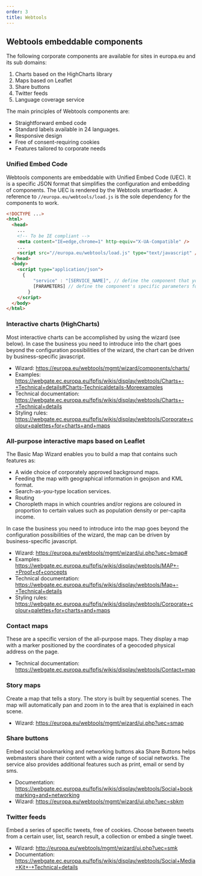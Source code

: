 ```yaml
---
order: 3
title: Webtools
---
```


## Webtools embeddable components

The following corporate components are available for sites in europa.eu and its sub domains:

1.  Charts based on the HighCharts library
2.  Maps based on Leaflet
3.  Share buttons
4.  Twitter feeds
5.  Language coverage service

The main principles of Webtools components are:

- Straightforward embed code
- Standard labels available in 24 languages.
- Responsive design
- Free of consent-requiring cookies
- Features tailored to corporate needs

### Unified Embed Code

Webtools components are embeddable with Unified Embed Code (UEC). It is a specific JSON format that simplifies the configuration and embedding of components.
The UEC is rendered by the Webtools smartloader. A reference to `//europa.eu/webtools/load.js` is the sole dependency for the components to work.

```html
<!DOCTYPE ...>
<html>
  <head>
    ...
    <!-- To be IE compliant -->
    <meta content="IE=edge,chrome=1" http-equiv="X-UA-Compatible" />
    ...
    <script src="//europa.eu/webtools/load.js" type="text/javascript" />
  </head>
  <body>
    <script type="application/json">
      {
          "service" : "[SERVICE_NAME]", // define the component that you want to use
          [PARAMETERS] // define the component's specific parameters for customizing.
        }
    </script>
  </body>
</html>
```

### Interactive charts (HighCharts)

Most interactive charts can be accomplished by using the wizard (see below). In case the business you need to introduce into the chart goes beyond the configuration possibilities of the wizard, the chart can be driven by business-specific javascript.

- Wizard: https://europa.eu/webtools/mgmt/wizard/components/charts/
- Examples: https://webgate.ec.europa.eu/fpfis/wikis/display/webtools/Charts+-+Technical+details#Charts-Technicaldetails-Moreexamples
- Technical documentation: https://webgate.ec.europa.eu/fpfis/wikis/display/webtools/Charts+-+Technical+details
- Styling rules: https://webgate.ec.europa.eu/fpfis/wikis/display/webtools/Corporate+colour+palettes+for+charts+and+maps

### All-purpose interactive maps based on Leaflet

The Basic Map Wizard enables you to build a map that contains such features as:

- A wide choice of corporately approved background maps.
- Feeding the map with geographical information in geojson and KML format.
- Search-as-you-type location services.
- Routing
- Choropleth maps in which countries and/or regions are coloured in proportion to certain values such as population density or per-capita income.

In case the business you need to introduce into the map goes beyond the configuration possibilities of the wizard, the map can be driven by business-specific javascript.

- Wizard: https://europa.eu/webtools/mgmt/wizard/ui.php?uec=bmap#
- Examples: https://webgate.ec.europa.eu/fpfis/wikis/display/webtools/MAP+-+Proof+of+concepts
- Technical documentation: https://webgate.ec.europa.eu/fpfis/wikis/display/webtools/Map+-+Technical+details
- Styling rules: https://webgate.ec.europa.eu/fpfis/wikis/display/webtools/Corporate+colour+palettes+for+charts+and+maps

### Contact maps

These are a specific version of the all-purpose maps. They display a map with a marker positioned by the coordinates of a geocoded physical address on the page.

- Technical documentation: https://webgate.ec.europa.eu/fpfis/wikis/display/webtools/Contact+map

### Story maps

Create a map that tells a story. The story is built by sequential scenes. The map will automatically pan and zoom in to the area that is explained in each scene.

- Wizard: https://europa.eu/webtools/mgmt/wizard/ui.php?uec=smap

### Share buttons

Embed social bookmarking and networking buttons aka Share Buttons helps webmasters share their content with a wide range of social networks. The service also provides additional features such as print, email or send by sms.

- Documentation: https://webgate.ec.europa.eu/fpfis/wikis/display/webtools/Social+bookmarking+and+networking
- Wizard: https://europa.eu/webtools/mgmt/wizard/ui.php?uec=sbkm

### Twitter feeds

Embed a series of specific tweets, free of cookies. Choose between tweets from a certain user, list, search result, a collection or embed a single tweet.

- Wizard: http://europa.eu/webtools/mgmt/wizard/ui.php?uec=smk
- Documentation: https://webgate.ec.europa.eu/fpfis/wikis/display/webtools/Social+Media+Kit+-+Technical+details
